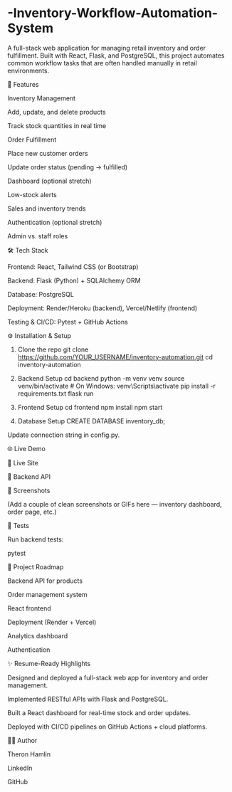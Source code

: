 # -Inventory-Workflow-Automation-System
A full-stack web application for managing retail inventory and order fulfillment. Built with React, Flask, and PostgreSQL, this project automates common workflow tasks that are often handled manually in retail environments.

🚀 Features

Inventory Management

Add, update, and delete products

Track stock quantities in real time

Order Fulfillment

Place new customer orders

Update order status (pending → fulfilled)

Dashboard (optional stretch)

Low-stock alerts

Sales and inventory trends

Authentication (optional stretch)

Admin vs. staff roles

🛠️ Tech Stack

Frontend: React, Tailwind CSS (or Bootstrap)

Backend: Flask (Python) + SQLAlchemy ORM

Database: PostgreSQL

Deployment: Render/Heroku (backend), Vercel/Netlify (frontend)

Testing & CI/CD: Pytest + GitHub Actions

⚙️ Installation & Setup
1. Clone the repo
git clone https://github.com/YOUR_USERNAME/inventory-automation.git
cd inventory-automation

2. Backend Setup
cd backend
python -m venv venv
source venv/bin/activate   # On Windows: venv\Scripts\activate
pip install -r requirements.txt
flask run

3. Frontend Setup
cd frontend
npm install
npm start

4. Database Setup
CREATE DATABASE inventory_db;


Update connection string in config.py.

🌐 Live Demo

🔗 Live Site

🔗 Backend API

📸 Screenshots

(Add a couple of clean screenshots or GIFs here — inventory dashboard, order page, etc.)

🧪 Tests

Run backend tests:

pytest

📖 Project Roadmap

 Backend API for products

 Order management system

 React frontend

 Deployment (Render + Vercel)

 Analytics dashboard

 Authentication

✨ Resume-Ready Highlights

Designed and deployed a full-stack web app for inventory and order management.

Implemented RESTful APIs with Flask and PostgreSQL.

Built a React dashboard for real-time stock and order updates.

Deployed with CI/CD pipelines on GitHub Actions + cloud platforms.

👨‍💻 Author

Theron Hamlin

LinkedIn

GitHub
